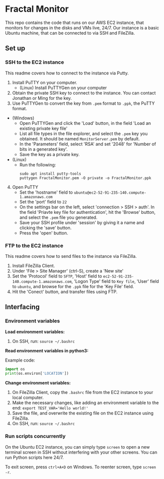 # Fractal Monitor
This repo contains the code that runs on our AWS EC2 instance, that monitors for changes in the disks and VMs live, 24/7. Our instance is a basic Ubuntu machine, that can be connected to via SSH and FileZilla.

## Set up

### SSH to the EC2 instance
This readme covers how to connect to the instance via Putty.

1. Install PuTTY on your computer.
    - (Linux) Install PuTTYGen on your computer
2. Obtain the private SSH key to connect to the instance. You can contact Jonathan or Ming for the key.
3. Use PuTTYGen to convert the key from `.pem` format to `.ppk`, the PuTTY format.
- (Windows) 
    - Open PuTTYGen and click the 'Load' button, in the field 'Load an existing private key file'
    - List all file types in the file explorer, and select the `.pem` key you obtained. It should be named `MonitorServer.pem` by default.
    - In the 'Parameters' field, select 'RSA' and set '2048' for 'Number of bits in a generated key'.
    - Save the key as a private key.
- (Linux)
    - Run the following:
        ```shell
        sudo apt install putty-tools
        puttygen FractalMonitor.pem -O private -o FractalMonitor.ppk
        ```
4. Open PuTTY
    - Set the 'hostname' field to `ubuntu@ec2-52-91-235-140.compute-1.amazonaws.com`
    - Set the 'port' field to `22`
    - On the settings bar on the left, select 'connection > SSH > auth'. In the field 'Priavte key file for authentication', hit the 'Browse' button, and select the `.pem` file you generated.
    - Save your SSH profile under 'session' by giving it a name and clicking the 'save' button.
    - Press the 'open' button.

### FTP to the EC2 instance
This readme covers how to send files to the instance via FileZilla.
1. Install FileZilla Client.
2. Under 'File > Site Manager' (ctrl-S), create a 'New site'
3. Set the 'Protocol' field to `SFTP`, 'Host' field to `ec2-52-91-235-140.compute-1.amazonaws.com`, 'Logon Type' field to `Key file`, 'User' field to `ubuntu`, and browse for the `.ppk` file for the 'Key File' field.
4. Hit the 'Conect' button, and transfer files using FTP.

## Interfacing

### Environment variables
**Load environment variables:**
1. On SSH, run: `source ~/.bashrc`

**Read environment variables in python3:**

Example code:
```python
import os
print(os.environ['LOCATION'])
```

**Change environment variables:**
1. On FileZilla Client, copy the `.bashrc` file from the EC2 instance to your local computer.
2. Make the necessary changes, like adding an environment variable to the end: `export TEST_VAR='Hello world!'`
3. Save the file, and overwrite the existing file on the EC2 instance using FileZilla.
4. On SSH, run: `source ~/.bashrc`

### Run scripts concurrently
On the Ubuntu EC2 instance, you can simply type `screen` to open a new terminal screen in SSH without interfering with your other screens. You can run Python scripts here 24/7.

To exit screen, press `ctrl+A+D` on Windows. To reenter screen, type `screen -r`.